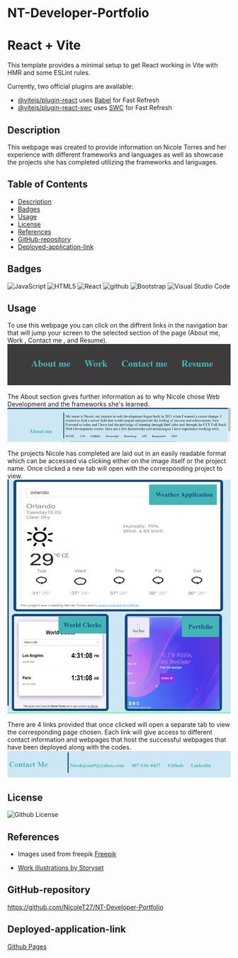 # NT-Developer-Portfolio

# React + Vite

This template provides a minimal setup to get React working in Vite with HMR and some ESLint rules.

Currently, two official plugins are available:

- [@vitejs/plugin-react](https://github.com/vitejs/vite-plugin-react/blob/main/packages/plugin-react/README.md) uses [Babel](https://babeljs.io/) for Fast Refresh
- [@vitejs/plugin-react-swc](https://github.com/vitejs/vite-plugin-react-swc) uses [SWC](https://swc.rs/) for Fast Refresh

## Description

This webpage was created to provide information on Nicole Torres and her experience with different frameworks and languages as well as showcase the projects she has completed utilizing the frameworks and languages.

## Table of Contents
- [Description](#description)
- [Badges](#badges)
- [Usage](#usage)
- [License](#license)
- [References](#references)
- [GitHub-repository](#github-repository)
- [Deployed-application-link](#deployed-application-link)

## Badges
![JavaScript](https://img.shields.io/badge/JavaScript-yellow.svg)
![HTML5](https://img.shields.io/badge/html5-%23E34F26.svg?style=for-the-badge&logo=html5&logoColor=white)
![React](https://img.shields.io/badge/react-%2320232a.svg?style=for-the-badge&logo=react&logoColor=%2361DAFB)
![github](https://img.shields.io/badge/github-Profile-lightgrey.svg)
![Bootstrap](https://img.shields.io/badge/bootstrap-%238511FA.svg?style=for-the-badge&logo=bootstrap&logoColor=white)
![Visual Studio Code](https://img.shields.io/badge/Visual%20Studio%20Code-0078d7.svg?style=for-the-badge&logo=visual-studio-code&logoColor=white)

## Usage

To use this webpage you can click on the diffrent links in the navigation bar that will jump your screen to the selected section of the page (About me, Work , Contact me , and Resume).
![Navigation links](images/navigation-screenshot.png)

The About section gives further information as to why Nicole chose Web Development and the frameworks she's learned.
![About me section](images/about-screenshot.png)

The projects Nicole has completed are laid out in an easily readable format which can be accessed via clicking either on the image itself or the project name. Once clicked a new tab will open with the corresponding project to view.
![Projects](images/projects-screenshot.png)

There are 4 links provided that once clicked will open a separate tab to view the corresponding page chosen. Each link will give access to different contact information and webpages that host the successful webpages that have been deployed along with the codes.
![Contact Links](images/contact-info-screenshot.png)

## License
![Github License](https://img.shields.io/badge/License-MIT-blue.svg)

## References
- Images used from freepik
<a href="https://www.freepik.com/free-vector/background-realistic-abstract-technology-particle_6938839.htm#query=website%20background&position=7&from_view=keyword&track=ais">Freepik</a>

- <a href="https://storyset.com/work">Work illustrations by Storyset</a>

## GitHub-repository
https://github.com/NicoleT27/NT-Developer-Portfolio

## Deployed-application-link
<a href="https://nicolet27.github.io/NT-Developer-Portfolio/">Github Pages</a>
